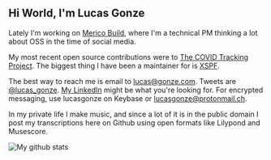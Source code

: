 ## Hi World, I'm Lucas Gonze

Lately I'm working on [Merico Build](https://merico.build), where I'm a technical PM thinking a lot about OSS in the time of social media. 

My most recent open source contributions were to [The COVID Tracking Project](https://github.com/orgs/COVID19Tracking/dashboard). The biggest thing I have been a maintainer for is [XSPF](http://xspf.org).

The best way to reach me is email to lucas@gonze.com. Tweets are [@lucas_gonze](https://twitter.com/lucas_gonze). [My LinkedIn](https://www.linkedin.com/in/lucasgonze/) might be what you're looking for. For encrypted messaging, use lucasgonze on Keybase or lucasgonze@protonmail.ch.

In my private life I make music, and since a lot of it is in the public domain I post my transcriptions here on Github using open formats like Lilypond and Musescore.

![My github stats](https://github-readme-stats.vercel.app/api?username=lucasgonze&show_icons=true)

